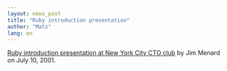 ```yaml
---
layout: news_post
title: "Ruby introduction presentation"
author: "Matz"
lang: en
---
```


[Ruby introduction presentation at New York City CTO club][1] by Jim
Menard on July 10, 2001.



[1]: http://www.io.com/~jimm/downloads/rubytalk/
